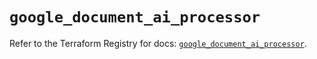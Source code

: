 # `google_document_ai_processor`

Refer to the Terraform Registry for docs: [`google_document_ai_processor`](https://registry.terraform.io/providers/hashicorp/google/6.49.2/docs/resources/document_ai_processor).
